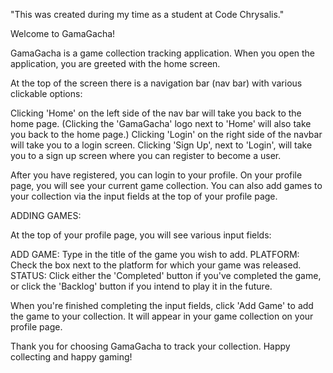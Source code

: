 "This was created during my time as a student at Code Chrysalis."

Welcome to GamaGacha!

GamaGacha is a game collection tracking application. When you open the application, you are greeted with the home screen.

At the top of the screen there is a navigation bar (nav bar) with various clickable options:

Clicking 'Home' on the left side of the nav bar will take you back to the home page.
(Clicking the 'GamaGacha' logo next to 'Home' will also take you back to the home page.)
Clicking 'Login' on the right side of the navbar will take you to a login screen.
Clicking 'Sign Up', next to 'Login', will take you to a sign up screen where you can register to become a user.

After you have registered, you can login to your profile. On your profile page, you will see your current game collection.
You can also add games to your collection via the input fields at the top of your profile page.

ADDING GAMES:

At the top of your profile page, you will see various input fields:

ADD GAME: Type in the title of the game you wish to add.
PLATFORM: Check the box next to the platform for which your game was released.
STATUS: Click either the 'Completed' button if you've completed the game, or click the 'Backlog' button if you intend to play it in the future.

When you're finished completing the input fields, click 'Add Game' to add the game to your collection. It will appear in your game collection on your profile page.

Thank you for choosing GamaGacha to track your collection. Happy collecting and happy gaming!
